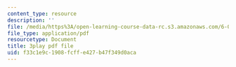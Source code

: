 ```yaml
---
content_type: resource
description: ''
file: /media/https%3A/open-learning-course-data-rc.s3.amazonaws.com/6-042j-mathematics-for-computer-science-spring-2015/f33c1e9c1908fcffe427b47f349d0aca_yTrtVwKZkwU.pdf
file_type: application/pdf
resourcetype: Document
title: 3play pdf file
uid: f33c1e9c-1908-fcff-e427-b47f349d0aca
---
```

